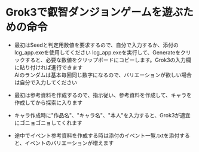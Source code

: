 # **Grok3で叡智ダンジョンゲームを遊ぶための命令**
  * 最初はSeedと判定用数値を要求するので、自分で入力するか、添付のlcg_app.exeを使用してください
  lcg_app.exeを実行して、Generateをクリックすると、必要な数値をクリップボードにコピーします。Grok3の入力欄に貼り付ければ進行できます\
  Aiのランダムは基本毎回同じ数字になるので、バリエーションが欲しい場合は自分で入力してください
  
  * 最初は参考資料を作成するので、指示従い、参考資料を作成して、キャラを作成してから探索に入ります
  
  * キャラ作成時に"作品名"、"キャラ名"、"本人"を入力すると、Grok3が適宜にゴニョゴニョしてくれます
  
  * 途中でイベント参考資料を作成する時は添付のイベント一覧.txtを添付すると、イベントのバリエーションが増えます
